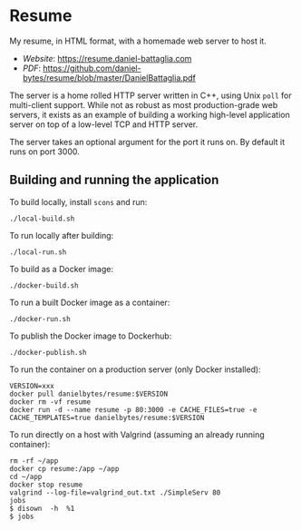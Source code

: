 # Resume
My resume, in HTML format, with a homemade web server to host it.

- *Website*: https://resume.daniel-battaglia.com
- *PDF*: https://github.com/daniel-bytes/resume/blob/master/DanielBattaglia.pdf

The server is a home rolled HTTP server written in C++, using Unix `poll` for multi-client support.  While not as robust as most production-grade web servers, it exists as an example of building a working high-level application server on top of a low-level TCP and HTTP server.

The server takes an optional argument for the port it runs on.  By default it runs on port 3000.

## Building and running the application

To build locally, install `scons` and run:
```
./local-build.sh
```

To run locally after building:
```
./local-run.sh
```

To build as a Docker image:
```
./docker-build.sh
```

To run a built Docker image as a container:
```
./docker-run.sh
```

To publish the Docker image to Dockerhub:
```
./docker-publish.sh
```

To run the container on a production server (only Docker installed):
```
VERSION=xxx
docker pull danielbytes/resume:$VERSION
docker rm -vf resume 
docker run -d --name resume -p 80:3000 -e CACHE_FILES=true -e CACHE_TEMPLATES=true danielbytes/resume:$VERSION
```

To run directly on a host with Valgrind (assuming an already running container):
```
rm -rf ~/app
docker cp resume:/app ~/app
cd ~/app
docker stop resume
valgrind --log-file=valgrind_out.txt ./SimpleServ 80
jobs
$ disown  -h  %1
$ jobs
```
